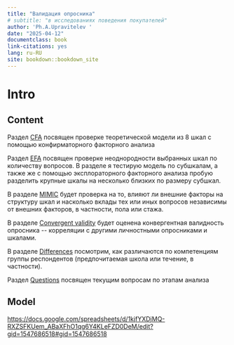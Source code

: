 ```yaml
--- 
title: "Валидация опросника"
# subtitle: "в исследованиях поведения покупателей"
author: 'Ph.A.Upravitelev '
date: "2025-04-12"
documentclass: book
link-citations: yes
lang: ru-RU
site: bookdown::bookdown_site
---
```


# Intro

## Content

Раздел [CFA](#cfa) посвящен проверке теоретической модели из 8 шкал с помощью конфирматорного факторного анализа

Раздел [EFA](#efa) посвящен проверке неоднородности выбранных шкал по количеству вопросов. В разделе я тестирую модель по субшкалам, а также же с помощью эксплораторного факторного анализа пробую разделить крупные шкалы на несколько близких по размеру субшкал.

В разделе [MIMIC](#mimic) будет проверка на то, влияют ли внешние факторы на структуру шкал и насколько вклады тех или иных вопросов независимы от внешних факторов, в частности, пола или стажа.

В разделе [Convergent validity](#cv) будет оценена конвергентная валидность опросника -- корреляции с другими личностными опросниками и шкалами.

В разделе [Differences](#diff) посмотрим, как различаются по компетенциям группы респондентов (предпочитаемая школа или течение, в частности).

Раздел [Questions](#q) посвящен текущим вопросам по этапам анализа


## Model

https://docs.google.com/spreadsheets/d/1kjfYXDjMQ-RXZSFKUem_ABaXFhO1qg6Y4KLeFZD0DeM/edit?gid=1547686518#gid=1547686518
